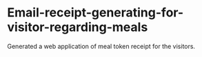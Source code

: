 # Email-receipt-generating-for-visitor-regarding-meals
Generated a web application of meal token receipt for the visitors.

